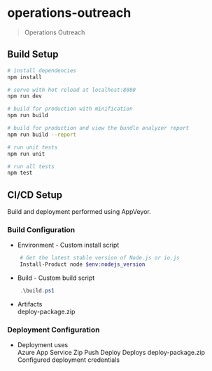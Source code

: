 # operations-outreach

> Operations Outreach

## Build Setup

``` bash
# install dependencies
npm install

# serve with hot reload at localhost:8080
npm run dev

# build for production with minification
npm run build

# build for production and view the bundle analyzer report
npm run build --report

# run unit tests
npm run unit

# run all tests
npm test
```

## CI/CD Setup

Build and deployment performed using AppVeyor.  
### Build Configuration
- Environment - Custom install script
``` powershell
    # Get the latest stable version of Node.js or io.js
    Install-Product node $env:nodejs_version
```
- Build - Custom build script
``` powershell
    .\build.ps1
```
- Artifacts  
    deploy-package.zip



### Deployment Configuration
- Deployment uses  
Azure App Service Zip Push Deploy
Deploys deploy-package.zip
Configured deployment credentials
